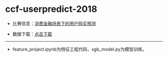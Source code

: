 # ccf-userpredict-2018
- 比赛信息：[消费金融场景下的用户购买预测](http://www.datafountain.cn/?u=7599150&&#/competitions/287/intro)

- 数据下载：[点击下载](http://www.datafountain.cn/?u=7599150&&#/competitions/287/data-download)

------------------------------------------------------------------------------------------------------------

- feature_project.ipynb为特征工程代码，xgb_model.py为模型训练。
